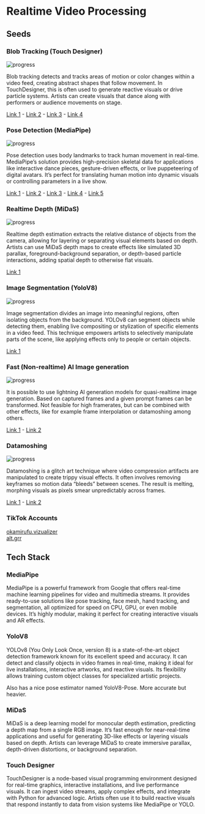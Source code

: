 # Realtime Video Processing

## Seeds

### Blob Tracking (Touch Designer)

![progress](https://progress-bar.xyz/0/)

Blob tracking detects and tracks areas of motion or color changes within a video feed, creating abstract shapes that follow movement. In TouchDesigner, this is often used to generate reactive visuals or drive particle systems. Artists can create visuals that dance along with performers or audience movements on stage.

[Link 1](https://www.tiktok.com/@sssynthomo_/video/7459177934583041302) - [Link 2](https://www.tiktok.com/@mityukovaaa/video/7513527333949803778) - [Link 3](https://www.tiktok.com/@rybinfx/video/7468574846209805586) - [Link 4](https://www.tiktok.com/@nicholaspjm/video/7512274182223187218)

### Pose Detection (MediaPipe)

![progress](https://progress-bar.xyz/0/)

Pose detection uses body landmarks to track human movement in real-time. MediaPipe’s solution provides high-precision skeletal data for applications like interactive dance pieces, gesture-driven effects, or live puppeteering of digital avatars. It’s perfect for translating human motion into dynamic visuals or controlling parameters in a live show.

[Link 1](https://www.youtube.com/watch?v=ha2n8wnsMS4) - [Link 2](https://www.youtube.com/watch?v=uk999TevwY4) - [Link 3](https://www.tiktok.com/@zonk_music/video/7434547758398229802) - [Link 4](https://www.tiktok.com/@iwatchpiratedmovies/video/7521566653927214391) - [Link 5](https://www.tiktok.com/@blankensmithing/video/7515513497631984926)

### Realtime Depth (MiDaS)

![progress](https://progress-bar.xyz/0/)

Realtime depth estimation extracts the relative distance of objects from the camera, allowing for layering or separating visual elements based on depth. Artists can use MiDaS depth maps to create effects like simulated 3D parallax, foreground-background separation, or depth-based particle interactions, adding spatial depth to otherwise flat visuals.

[Link 1](https://www.youtube.com/watch?v=ho6KGlHmWHk)

### Image Segmentation (YoloV8)

![progress](https://progress-bar.xyz/0/)

Image segmentation divides an image into meaningful regions, often isolating objects from the background. YOLOv8 can segment objects while detecting them, enabling live compositing or stylization of specific elements in a video feed. This technique empowers artists to selectively manipulate parts of the scene, like applying effects only to people or certain objects.

[Link 1](https://www.youtube.com/shorts/O7DG53cWsEI)

### Fast (Non-realtime) AI Image generation

![progress](https://progress-bar.xyz/30/)

It is possible to use lightning AI generation models for quasi-realtime image generation. Based on captured frames and a given prompt frames can be transformed. Not feasible for high framerates, but can be combined with other effects, like for example frame interpolation or datamoshing among others.

[Link 1](https://www.tiktok.com/@mericostx/video/7438679966314663201) - [Link 2](https://www.tiktok.com/@alt.grr/video/7519908983608577302)

### Datamoshing

![progress](https://progress-bar.xyz/0/)

Datamoshing is a glitch art technique where video compression artifacts are manipulated to create trippy visual effects. It often involves removing keyframes so motion data “bleeds” between scenes. The result is melting, morphing visuals as pixels smear unpredictably across frames.

[Link 1](https://www.tiktok.com/@nzjared/video/7403960887557524743) - [Link 2](https://www.youtube.com/watch?v=rMSsw4CZvKg)

### TikTok Accounts

[okamirufu.vizualizer](https://www.tiktok.com/@okamirufu.vizualizer)  
[alt.grr](https://www.tiktok.com/@alt.grr)

## Tech Stack

### MediaPipe

MediaPipe is a powerful framework from Google that offers real-time machine learning pipelines for video and multimedia streams. It provides ready-to-use solutions like pose tracking, face mesh, hand tracking, and segmentation, all optimized for speed on CPU, GPU, or even mobile devices. It’s highly modular, making it perfect for creating interactive visuals and AR effects.

### YoloV8

YOLOv8 (You Only Look Once, version 8) is a state-of-the-art object detection framework known for its excellent speed and accuracy. It can detect and classify objects in video frames in real-time, making it ideal for live installations, interactive artworks, and reactive visuals. Its flexibility allows training custom object classes for specialized artistic projects.

Also has a nice pose estimator named YoloV8-Pose. More accurate but heavier.

### MiDaS

MiDaS is a deep learning model for monocular depth estimation, predicting a depth map from a single RGB image. It’s fast enough for near-real-time applications and useful for generating 3D-like effects or layering visuals based on depth. Artists can leverage MiDaS to create immersive parallax, depth-driven distortions, or background separation.

### Touch Designer

TouchDesigner is a node-based visual programming environment designed for real-time graphics, interactive installations, and live performance visuals. It can ingest video streams, apply complex effects, and integrate with Python for advanced logic. Artists often use it to build reactive visuals that respond instantly to data from vision systems like MediaPipe or YOLO.